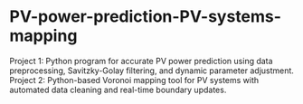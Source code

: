 # PV-power-prediction-PV-systems-mapping
Project 1: Python program for accurate PV power prediction using data preprocessing, Savitzky-Golay filtering, and dynamic parameter adjustment. Project 2: Python-based Voronoi mapping tool for PV systems with automated data cleaning and real-time boundary updates.
